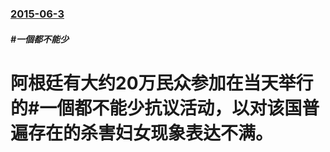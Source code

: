 ### [2015-06-3](/zh/news/2015/06/3/index.md)

##### #一個都不能少
# 阿根廷有大约20万民众参加在当天举行的#一個都不能少抗议活动，以对该国普遍存在的杀害妇女现象表达不满。



